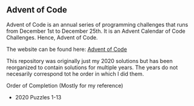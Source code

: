 ## Advent of Code

Advent of Code is an annual series of programming challenges that runs from December 1st to December 25th.  It is an Advent Calendar of Code Challenges.  Hence, Advent of Code.

The website can be found here: [Advent of Code](https://adventofcode.com/)

This repository was originally just my 2020 solutions but has been reorganized to contain solutions for multiple years.  The years do not necesarily correspond tot he order in which I did them.

Order of Completion (Mostly for my reference)

* 2020 Puzzles 1-13